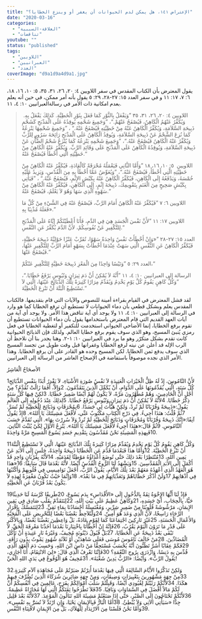 ```yaml
---
title: "الإعتراض ١٤١، هل يمكن لدم الحيوانات أن يغفر أو وينزع الخطايا؟"
date: "2020-03-16"
categories: 
  - "العلاقة-السببية"
  - "تناقضات"
youtube: ""
status: "published"
tags: 
  - "اللاويين"
  - "العبرانيين"
  - "العدد"
coverImage: "d9a1d9a4d9a1.jpg"
---
```


يقول المعترض بأن الكتاب المقدس في سفر اللاويين ٤: ٢٠، ٢٦، ٣١، ٣٥، ٥: ١٠، ١٦، ١٨، ٦: ٧، ١٧: ١١ و في سفر العدد ١٥: ٢٧-٢٨، ٢٩: ٥ يقول بأنه أمر ممكن، في حين أنه يعلم بعدم امكانية ذات الأمر في رسالةالعبرانيين ١٠: ٤، ١١.

>  اللاويين ٤: ٢٠، ٢٦، ٣١، ٣٥ ”وَيَفْعَلُ بِالثَّوْرِ كَمَا فَعَلَ بِثَوْرِ الْخَطِيَّةِ. كَذلِكَ يَفْعَلُ بِهِ. وَيُكَفِّرُ عَنْهُمُ الْكَاهِنُ، فَيُصْفَحُ عَنْهُمْ.“، ”وَجَمِيعَ شَحْمِهِ يُوقِدُهُ عَلَى الْمَذْبَحِ كَشَحْمِ ذَبِيحَةِ السَّلاَمَةِ، وَيُكَفِّرُ الْكَاهِنُ عَنْهُ مِنْ خَطِيَّتِهِ فَيُصْفَحُ عَنْهُ.“ ، ”وَجَمِيعَ شَحْمِهَا يَنْزِعُهُ كَمَا نُزِعَ الشَّحْمُ عَنْ ذَبِيحَةِ السَّلاَمَةِ، وَيُوقِدُ الْكَاهِنُ عَلَى الْمَذْبَحِ رَائِحَةَ سَرُورٍ لِلرَّبِّ وَيُكَفِّرُ عَنْهُ الْكَاهِنُ فَيُصْفَحُ عَنْهُ.“، ”وَجَمِيعَ شَحْمِهِ يَنْزِعُهُ كَمَا يُنْزَعُ شَحْمُ الضَّأْنِ عَنْ ذَبِيحَةِ السَّلاَمَةِ، وَيُوقِدُهُ الْكَاهِنُ عَلَى الْمَذْبَحِ عَلَى وَقَائِدِ الرَّبِّ. وَيُكَفِّرُ عَنْهُ الْكَاهِنُ مِنْ خَطِيَّتِهِ الَّتِي أَخْطَأَ فَيُصْفَحُ عَنْهُ.“
> 
> اللاويين  ٥: ١٠، ١٦، ١٨ ”وَأَمَّا الثَّانِي فَيَعْمَلُهُ مُحْرَقَةً كَالْعَادَةِ، فَيُكَفِّرُ عَنْهُ الْكَاهِنُ مِنْ خَطِيَّتِهِ الَّتِي أَخْطَأَ، فَيُصْفَحُ عَنْهُ.“، ”وَيُعَوِّضُ عَمَّا أَخْطَأَ بِهِ مِنَ الْقُدْسِ، وَيَزِيدُ عَلَيْهِ خُمْسَهُ، وَيَدْفَعُهُ إِلَى الْكَاهِنِ، فَيُكَفِّرُ الْكَاهِنُ عَنْهُ بِكَبْشِ الإِثْمِ، فَيُصْفَحُ عَنْهُ.“ ، ”فَيَأْتِي بِكَبْشٍ صَحِيحٍ مِنَ الْغَنَمِ بِتَقْوِيمِكَ، ذَبِيحَةَ إِثْمٍ، إِلَى الْكَاهِنِ، فَيُكَفِّرُ عَنْهُ الْكَاهِنُ مِنْ سَهْوِهِ الَّذِي سَهَا وَهُوَ لاَ يَعْلَمُ، فَيُصْفَحُ عَنْهُ.“
> 
> اللاويين ٦: ٧ ”فَيُكَفِّرُ عَنْهُ الْكَاهِنُ أَمَامَ الرَّبِّ، فَيُصْفَحُ عَنْهُ فِي الشَّيْءِ مِنْ كُلِّ مَا فَعَلَهُ مُذْنِبًا بِهِ».“
> 
> اللاويين ١٧: ١١ ”لأَنَّ نَفْسَ الْجَسَدِ هِيَ فِي الدَّمِ، فَأَنَا أَعْطَيْتُكُمْ إِيَّاهُ عَلَى الْمَذْبَحِ لِلتَّكْفِيرِ عَنْ نُفُوسِكُمْ، لأَنَّ الدَّمَ يُكَفِّرُ عَنِ النَّفْسِ.“
> 
> العدد ١٥: ٢٧-٢٨ ”«وَإِنْ أَخْطَأَتْ نَفْسٌ وَاحِدَةٌ سَهْوًا، تُقَرِّبْ عَنْزًا حَوْلِيَّةً ذَبِيحَةَ خَطِيَّةٍ، فَيُكَفِّرُ الْكَاهِنُ عَنِ النَّفْسِ الَّتِي سَهَتْ عِنْدَمَا أَخْطَأَتْ بِسَهْوٍ أَمَامَ الرَّبِّ لِلتَّكْفِيرِ عَنْهَا، فَيُصْفَحُ عَنْهَا.“
> 
> العدد ٢٩: ٥ ”وَتَيْسًا وَاحِدًا مِنَ الْمَعْزِ ذَبِيحَةَ خَطِيَّةٍ لِلتَّكْفِيرِ عَنْكُمْ،“
> 
> الرسالة إلى العبرانيين ١٠: ٤، ١١ ”أَنَّهُ لاَ يُمْكِنُ أَنَّ دَمَ ثِيرَانٍ وَتُيُوسٍ يَرْفَعُ خَطَايَا.“، ”وَكُلُّ كَاهِنٍ يَقُومُ كُلَّ يَوْمٍ يَخْدِمُ وَيُقَدِّمُ مِرَارًا كَثِيرَةً تِلْكَ الذَّبَائِحَ عَيْنَهَا، الَّتِي لاَ تَسْتَطِيعُ الْبَتَّةَ أَنْ تَنْزِعَ الْخَطِيَّةَ.“

لقد فشل المعترض في القيام بقراءة أمينة للنصوص والآيات التي قام بتقديمها. فالكتاب المقدس يعلم وبشكل قطعي بأن دماء الحيوانات لا تستطيع أن ترفع الخطايا كما هو وارد في الرسالة إلى العبرانيين ١٠: ٤، ١١ ولا يوجد أي آية تناقض هذا الأمر. ولا يوجد أي آية من آيات العهد القديم التي قام المعترض باستخدامها يقول بأن دماء الحيوانات تستطيع أن تقوم برفع الخطايا، إنما الأضاحي الحيواني استخدمت للتكفير أو لتغطية الخطايا في فعل رمزي يُنبئ المسيح، وهو الذي سوف يقوم برفع خطايا العالم. ولذلك فإن الذبائح الحيوانية كانت تقدم بشكل متكرّر وهو ما يرد في العبرانيين ١٠: ١-٢. وهنا يجدر بنا أن نلاحظ أن الرب الإله قد أعلن عن نيته لرفع الخطايا وغفرانها قبل وقت طويل من تجسد المسيح الذي سوف يدفع ثمن الخطايا. لكن المسيح وحده هو القادر على أن يرفع الخطايا. وهذا الأمر الذي نجده موصوفاً باستفاضة في الإصحاح العاشر من الرسالة إلى العبرانيين.

الأصحَاحُ الْعَاشِرُ

1لأَنَّ النَّامُوسَ، إِذْ لَهُ ظِلُّ الْخَيْرَاتِ الْعَتِيدَةِ لاَ نَفْسُ صُورَةِ الأَشْيَاءِ، لاَ يَقْدِرُ أَبَدًا بِنَفْسِ الذَّبَائِحِ كُلَّ سَنَةٍ، الَّتِي يُقَدِّمُونَهَا عَلَى الدَّوَامِ، أَنْ يُكَمِّلَ الَّذِينَ يَتَقَدَّمُونَ. 2وَإِلاَّ، أَفَمَا زَالَتْ تُقَدَّمُ؟ مِنْ أَجْلِ أَنَّ الْخَادِمِينَ، وَهُمْ مُطَهَّرُونَ مَرَّةً، لاَ يَكُونُ لَهُمْ أَيْضًا ضَمِيرُ خَطَايَا. 3لكِنْ فِيهَا كُلَّ سَنَةٍ ذِكْرُ خَطَايَا. 4لأَنَّهُ لاَ يُمْكِنُ أَنَّ دَمَ ثِيرَانٍ وَتُيُوسٍ يَرْفَعُ خَطَايَا. 5لِذلِكَ عِنْدَ دُخُولِهِ إِلَى الْعَالَمِ يَقُولُ:«ذَبِيحَةً وَقُرْبَانًا لَمْ تُرِدْ، وَلكِنْ هَيَّأْتَ لِي جَسَدًا. 6بِمُحْرَقَاتٍ وَذَبَائِحَ لِلْخَطِيَّةِ لَمْ تُسَرَّ. 7ثُمَّ قُلْتُ: هنَذَا أَجِيءُ. فِي دَرْجِ الْكِتَابِ مَكْتُوبٌ عَنِّي، لأَفْعَلَ مَشِيئَتَكَ يَا أَللهُ». 8إِذْ يَقُولُ آنِفًا:«إِنَّكَ ذَبِيحَةً وَقُرْبَانًا وَمُحْرَقَاتٍ وَذَبَائِحَ لِلْخَطِيَّةِ لَمْ تُرِدْ وَلاَ سُرِرْتَ بِهَا». الَّتِي تُقَدَّمُ حَسَبَ النَّامُوسِ. 9ثُمَّ قَالَ:«هنَذَا أَجِيءُ لأَفْعَلَ مَشِيئَتَكَ يَا أَللهُ». يَنْزِعُ الأَوَّلَ لِكَيْ يُثَبِّتَ الثَّانِيَ. 10فَبِهذِهِ الْمَشِيئَةِ نَحْنُ مُقَدَّسُونَ بِتَقْدِيمِ جَسَدِ يَسُوعَ الْمَسِيحِ مَرَّةً وَاحِدَةً.

11وَكُلُّ كَاهِنٍ يَقُومُ كُلَّ يَوْمٍ يَخْدِمُ وَيُقَدِّمُ مِرَارًا كَثِيرَةً تِلْكَ الذَّبَائِحَ عَيْنَهَا، الَّتِي لاَ تَسْتَطِيعُ الْبَتَّةَ أَنْ تَنْزِعَ الْخَطِيَّةَ. 12وَأَمَّا هذَا فَبَعْدَمَا قَدَّمَ عَنِ الْخَطَايَا ذَبِيحَةً وَاحِدَةً، جَلَسَ إِلَى الأَبَدِ عَنْ يَمِينِ اللهِ، 13مُنْتَظِرًا بَعْدَ ذلِكَ حَتَّى تُوضَعَ أَعْدَاؤُهُ مَوْطِئًا لِقَدَمَيْهِ. 14لأَنَّهُ بِقُرْبَانٍ وَاحِدٍ قَدْ أَكْمَلَ إِلَى الأَبَدِ الْمُقَدَّسِينَ. 15وَيَشْهَدُ لَنَا الرُّوحُ الْقُدُسُ أَيْضًا. لأَنَّهُ بَعْدَمَا قَالَ سَابِقًا: 16«هذَا هُوَ الْعَهْدُ الَّذِي أَعْهَدُهُ مَعَهُمْ بَعْدَ تِلْكَ الأَيَّامِ، يَقُولُ الرَّبُّ، أَجْعَلُ نَوَامِيسِي فِي قُلُوبِهِمْ وَأَكْتُبُهَا فِي أَذْهَانِهِمْ 17وَلَنْ أَذْكُرَ خَطَايَاهُمْ وَتَعَدِّيَاتِهِمْ فِي مَا بَعْدُ». 18وَإِنَّمَا حَيْثُ تَكُونُ مَغْفِرَةٌ لِهذِهِ لاَ يَكُونُ بَعْدُ قُرْبَانٌ عَنِ الْخَطِيَّةِ.

19فَإِذْ لَنَا أَيُّهَا الإِخْوَةُ ثِقَةٌ بِالدُّخُولِ إِلَى «الأَقْدَاسِ» بِدَمِ يَسُوعَ، 20طَرِيقًا كَرَّسَهُ لَنَا حَدِيثًا حَيًّا، بِالْحِجَابِ، أَيْ جَسَدِهِ، 21وَكَاهِنٌ عَظِيمٌ عَلَى بَيْتِ اللهِ، 22لِنَتَقَدَّمْ بِقَلْبٍ صَادِق فِي يَقِينِ الإِيمَانِ، مَرْشُوشَةً قُلُوبُنَا مِنْ ضَمِيرٍ شِرِّيرٍ، وَمُغْتَسِلَةً أَجْسَادُنَا بِمَاءٍ نَقِيٍّ. 23لِنَتَمَسَّكْ بِإِقْرَارِ الرَّجَاءِ رَاسِخًا، لأَنَّ الَّذِي وَعَدَ هُوَ أَمِينٌ. 24وَلْنُلاَحِظْ بَعْضُنَا بَعْضًا لِلتَّحْرِيضِ عَلَى الْمَحَبَّةِ وَالأَعْمَالِ الْحَسَنَةِ، 25غَيْرَ تَارِكِينَ اجْتِمَاعَنَا كَمَا لِقَوْمٍ عَادَةٌ، بَلْ وَاعِظِينَ بَعْضُنَا بَعْضًا، وَبِالأَكْثَرِ عَلَى قَدْرِ مَا تَرَوْنَ الْيَوْمَ يَقْرُبُ، 26فَإِنَّهُ إِنْ أَخْطَأْنَا بِاخْتِيَارِنَا بَعْدَمَا أَخَذْنَا مَعْرِفَةَ الْحَقِّ، لاَ تَبْقَى بَعْدُ ذَبِيحَةٌ عَنِ الْخَطَايَا، 27بَلْ قُبُولُ دَيْنُونَةٍ مُخِيفٌ، وَغَيْرَةُ نَارٍ عَتِيدَةٍ أَنْ تَأْكُلَ الْمُضَادِّينَ. 28مَنْ خَالَفَ نَامُوسَ مُوسَى فَعَلَى شَاهِدَيْنِ أَوْ ثَلاَثَةِ شُهُودٍ يَمُوتُ بِدُونِ رَأْفَةٍ. 29فَكَمْ عِقَابًا أَشَرَّ تَظُنُّونَ أَنَّهُ يُحْسَبُ مُسْتَحِقًّا مَنْ دَاسَ ابْنَ اللهِ، وَحَسِبَ دَمَ الْعَهْدِ الَّذِي قُدِّسَ بِهِ دَنِسًا، وَازْدَرَى بِرُوحِ النِّعْمَةِ؟ 30فَإِنَّنَا نَعْرِفُ الَّذِي قَالَ: «لِيَ الانْتِقَامُ، أَنَا أُجَازِي، يَقُولُ الرَّبُّ». وَأَيْضًا: «الرَّبُّ يَدِينُ شَعْبَهُ». 31مُخِيفٌ هُوَ الْوُقُوعُ فِي يَدَيِ اللهِ الْحَيِّ!

32وَلكِنْ تَذَكَّرُوا الأَيَّامَ السَّالِفَةَ الَّتِي فِيهَا بَعْدَمَا أُنِرْتُمْ صَبَرْتُمْ عَلَى مُجَاهَدَةِ آلاَمٍ كَثِيرَةٍ. 33مِنْ جِهَةٍ مَشْهُورِينَ بِتَعْيِيرَاتٍ وَضِيقَاتٍ، وَمِنْ جِهَةٍ صَائِرِينَ شُرَكَاءَ الَّذِينَ تُصُرِّفَ فِيهِمْ هكَذَا. 34لأَنَّكُمْ رَثَيْتُمْ لِقُيُودِي أَيْضًا، وَقَبِلْتُمْ سَلْبَ أَمْوَالِكُمْ بِفَرَحٍ، عَالِمِينَ فِي أَنْفُسِكُمْ أَنَّ لَكُمْ مَالاً أَفْضَلَ فِي السَّمَاوَاتِ وَبَاقِيًا. 35فَلاَ تَطْرَحُوا ثِقَتَكُمُ الَّتِي لَهَا مُجَازَاةٌ عَظِيمَةٌ. 36لأَنَّكُمْ تَحْتَاجُونَ إِلَى الصَّبْرِ، حَتَّى إِذَا صَنَعْتُمْ مَشِيئَةَ اللهِ تَنَالُونَ الْمَوْعِدَ. 37لأَنَّهُ بَعْدَ قَلِيل جِدًّا «سَيَأْتِي الآتِي وَلاَ يُبْطِئُ. 38أَمَّا الْبَارُّ فَبِالإِيمَانِ يَحْيَا، وَإِنِ ارْتَدَّ لاَ تُسَرَُّ بِهِ نَفْسِي». 39وَأَمَّا نَحْنُ فَلَسْنَا مِنَ الارْتِدَادِ لِلْهَلاَكِ، بَلْ مِنَ الإِيمَانِ لاقْتِنَاءِ النَّفْسِ.
